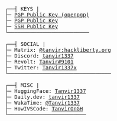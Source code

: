 <pre>
┌──┤ KEYS |
├─ <a href="https://keys.openpgp.org/search?q=tanvir.ahmed.tonoy%40proton.me">PGP Public Key (openpgp)</a>
├─ <a href="https://raw.githubusercontent.com/TanvirOnGH/TanvirOnGH/showcase/PGP_PUBLIC_KEY.txt">PGP Public Key</a>                                                                            _nnnn_
├─ <a href="https://raw.githubusercontent.com/TanvirOnGH/TanvirOnGH/showcase/SSH_PUBLIC_KEY.txt">SSH Public Key</a>                                                                           dGGGGMMb
└──────────────────────────                                                                @p~qp~~qMb
                                                                                           M|@||@) M|
┌──┤ SOCIAL |                                                                              @,----.JM|
├─ Matrix: <a href="https://chat.hackliberty.org/#/user/@tanvir:hackliberty.org">@tanvir:hackliberty.org</a>                                                        JS^\__/  qKL
├─ Discord: <a href="https://discord.com/users/1194985792154632262">tanvir1337</a>                                                                   dZP        qKRb
├─ Revolt: <a href="https://app.revolt.chat/users/01HCDBS7E0K2CAYNN1AT7K3WAM">Tanvir#9101</a>                                                                  dZP          qKKb
├─ Twitter: <a href="https://twitter.com/Tanvir1337x">Tanvir1337x</a>                                                                fZP            SMMb
└─────────────────────────────────                                                     HZM            MMMM
                                                                                       FqM            MMMM
┌──┤ MISC |                                                                          __| ".        |\dS"qML
├─ HuggingFace: <a href="https://huggingface.co/Tanvir1337">Tanvir1337</a>                                                           |    `.       | `' \Zq
├─ Daily.dev: <a href="https://app.daily.dev/tanvir1337">tanvir1337</a>                                                            _)      \.___.,|     .'
├─ WakaTime: <a href="https://wakatime.com/@Tanvir1337">@Tanvir1337</a>                                                            \____   )MMMMMP|   .'
├─ HowIVSCode: <a href="https://howivscode.com/TanvirOnGH">TanvirOnGH</a>                                                                `-'       `--'
└─────────────────────────
</pre>
